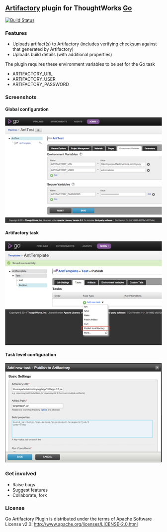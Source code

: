 ## [Artifactory](http://www.jfrog.com/home/v_artifactorypro_overview) plugin for ThoughtWorks [Go](http://www.go.cd/)

[![Build Status](https://snap-ci.com/tusharm/go-artifactory-plugin/branch/master/build_image)](https://snap-ci.com/tusharm/go-artifactory-plugin/branch/master)

### Features

+ Uploads artifact(s) to Artifactory (includes verifying checksum against that generated by Artifactory)
+ Uploads build details (with additional properties)

The plugin requires these environment variables to be set for the Go task

+ ARTIFACTORY_URL 
+ ARTIFACTORY_USER
+ ARTIFACTORY_PASSWORD

### Screenshots

#### Global configuration
![](images/artifactory_config.png?raw=true)


#### Artifactory task 
![](images/artifactory_task.png?raw=true)


#### Task level configuration 
![](images/task_config.png?raw=true)

### Get involved

- Raise bugs
- Suggest features
- Collaborate, fork

### License

Go Artifactory Plugin is distributed under the terms of Apache Software License v2.0: http://www.apache.org/licenses/LICENSE-2.0.html

